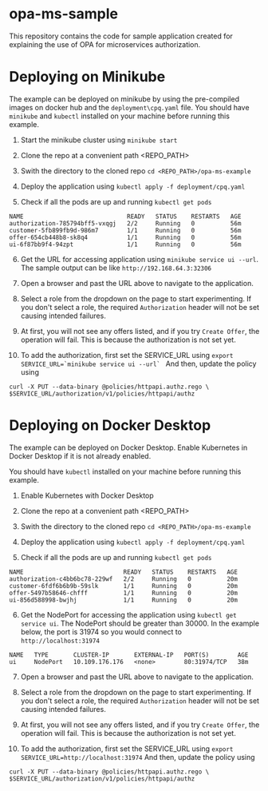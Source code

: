 # opa-ms-sample
This repository contains the code for sample application created for explaining the use of OPA for microservices authorization.

# Deploying on Minikube

The example can be deployed on minikube by using the pre-compiled images on docker hub and the `deployment\cpq.yaml` file.
You should have `minikube` and `kubectl` installed on your machine before running this example.

1. Start the minikube cluster using
```minikube start```

2. Clone the repo at a convenient path <REPO_PATH>

3. Swith the directory to the cloned repo
```cd <REPO_PATH>/opa-ms-example```

4. Deploy the application using
```kubectl apply -f deployment/cpq.yaml```

5. Check if all the pods are up and running
```kubectl get pods```

```
NAME                             READY   STATUS    RESTARTS   AGE
authorization-785794bff5-vxqgj   2/2     Running   0          56m
customer-5fb899fb9d-986m7        1/1     Running   0          56m
offer-654cb448b8-sk8q4           1/1     Running   0          56m
ui-6f87bb9f4-94zpt               1/1     Running   0          56m
```
6. Get the URL for accessing application using ```minikube service ui --url```. The sample output can be like ```http://192.168.64.3:32306```

7. Open a browser and past the URL above to navigate to the application.

8. Select a role from the dropdown on the page to start experimenting. If you don't select a role, the required `Authorization` header will not be set causing intended failures.

8. At first, you will not see any offers listed, and if you try  `Create Offer`, the operation will fail. This is because the authorization is not set yet.

9. To add the authorization, first set the SERVICE_URL using ```export SERVICE_URL=`minikube service ui --url` ```
And then, update the policy using

```
curl -X PUT --data-binary @policies/httpapi.authz.rego \
$SERVICE_URL/authorization/v1/policies/httpapi/authz
```

# Deploying on Docker Desktop

The example can be deployed on Docker Desktop. Enable Kubernetes in Docker Desktop if it is not already enabled.

You should have `kubectl` installed on your machine before running this example.

1. Enable Kubernetes with Docker Desktop

2. Clone the repo at a convenient path <REPO_PATH>

3. Swith the directory to the cloned repo
```cd <REPO_PATH>/opa-ms-example```

4. Deploy the application using
```kubectl apply -f deployment/cpq.yaml```

5. Check if all the pods are up and running
```kubectl get pods```

```
NAME                            READY   STATUS    RESTARTS   AGE
authorization-c4bb6bc78-229wf   2/2     Running   0          20m
customer-6fdf6b6b9b-59slk       1/1     Running   0          20m
offer-5497b58646-chfff          1/1     Running   0          20m
ui-856d588998-bwjhj             1/1     Running   0          20m
```
6. Get the NodePort for accessing the application using ```kubectl get service ui```. The NodePort should be greater than 30000. In the example below, the port is 31974 so you would connect to ```http://localhost:31974```
```
NAME   TYPE       CLUSTER-IP       EXTERNAL-IP   PORT(S)        AGE
ui     NodePort   10.109.176.176   <none>        80:31974/TCP   38m
```
7. Open a browser and past the URL above to navigate to the application.

8. Select a role from the dropdown on the page to start experimenting. If you don't select a role, the required `Authorization` header will not be set causing intended failures.

8. At first, you will not see any offers listed, and if you try  `Create Offer`, the operation will fail. This is because the authorization is not set yet.

9. To add the authorization, first set the SERVICE_URL using ```export SERVICE_URL=http://localhost:31974```
And then, update the policy using

```
curl -X PUT --data-binary @policies/httpapi.authz.rego \
$SERVICE_URL/authorization/v1/policies/httpapi/authz
```

